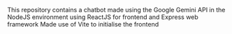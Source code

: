 This repository contains a chatbot made using the Google Gemini API in the NodeJS environment using ReactJS for frontend and Express web framework
Made use of Vite to initialise the frontend
